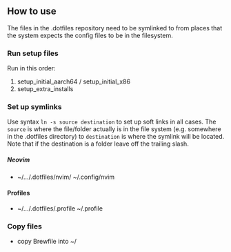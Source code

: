 ## How to use 

The files in the .dotfiles repository need to be symlinked to from places
that the system expects the config files to be in the filesystem. 

### Run setup files
Run in this order:
1. setup_initial_aarch64 / setup_initial_x86
2. setup_extra_installs

### Set up symlinks
Use syntax `ln -s source destination` to set up soft links in all cases. The
`source` is where the file/folder actually is in the file system (e.g. 
somewhere in the .dotfiles directory) to `destination` is where the symlink
will be located. Note that if the destination is a folder leave off the 
trailing slash. 

##### Neovim
- ~/.../.dotfiles/nvim/ ~/.config/nvim 

#### Profiles
- ~/.../.dotfiles/.profile ~/.profile

### Copy files
- copy Brewfile into ~/
